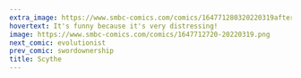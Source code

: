 ```yaml
---
extra_image: https://www.smbc-comics.com/comics/164771280320220319after.png
hovertext: It's funny because it's very distressing!
image: https://www.smbc-comics.com/comics/1647712720-20220319.png
next_comic: evolutionist
prev_comic: swordownership
title: Scythe
---
```


